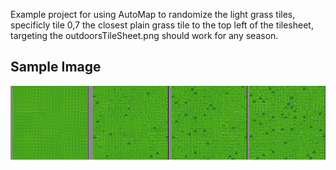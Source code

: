 Example project for using AutoMap to randomize the light grass tiles, specificly tile 0,7 the closest plain grass tile to the top left of the tilesheet, 
targeting the outdoorsTileSheet.png
should work for any season.

## Sample Image
![sample image](sample.png)